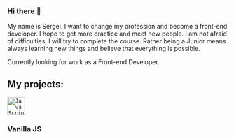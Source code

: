 ### Hi there 👋
My name is Sergei. I want to change my profession and become a front-end developer. I hope to get more practice and meet new people. I am not afraid of difficulties, I will try to complete the course. Rather being a Junior means always learning new things and believe that everything is possible.

Currently looking for work as a Front-end Developer.

## My projects:

<a href="https://www.javascript.com"><code><img alt="JavaScript" height="40px" src="https://cdn.svgporn.com/logos/javascript.svg" /></code></a>
### Vanilla JS


<!--
**Domask2/Domask2** is a ✨ _special_ ✨ repository because its `README.md` (this file) appears on your GitHub profile.

Here are some ideas to get you started:

- 🔭 I’m currently working on ...
- 🌱 I’m currently learning ...
- 👯 I’m looking to collaborate on ...
- 🤔 I’m looking for help with ...
- 💬 Ask me about ...
- 📫 How to reach me: ...
- 😄 Pronouns: ...
- ⚡ Fun fact: ...
-->
